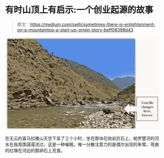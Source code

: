 # 有时山顶上有启示:一个创业起源的故事

> 原文：<https://medium.com/swlh/sometimes-there-is-enlightenment-on-a-mountaintop-a-start-up-origin-story-beff06398d43>

![](img/a17a6fa919b84359b8630fead6c4a5b2.png)

在无云的喜马拉雅山天空下呆了三个小时，坐在那块花岗岩巨石上，帕罗楚河的河水在我周围潺潺流过，这是一种催眠。唯一分散注意力的是偶尔出现的朱鹭，弯曲的红喙在河边的鹅卵石上觅食。